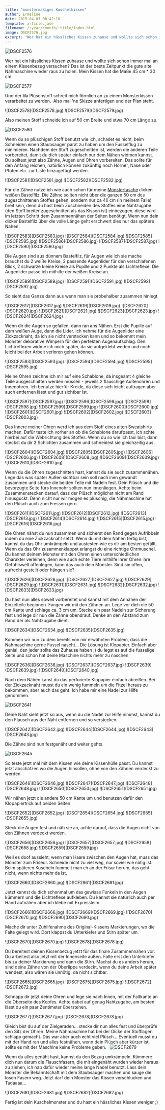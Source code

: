 ```yaml
---
title: "monstermäßiges Kuschelkissen"
author: Ermeline
date: 2015-04-03 08:42:16
template: article.jade
filename: /:year/:month/:title/index.html
image: DSCF2576.jpg
excerpt: "Wer hat ein hässliches Kissen zuhause und wollte sich schon immer mal an einem Kissenbezug versuchen? Das ist der beste Zeitpunkt die gute alte Nähmaschine wieder raus zu holen."
---
```


![DSCF2576](DSCF2576.jpg)

Wer hat ein hässliches Kissen zuhause und wollte sich schon immer mal an
einem Kissenbezug versuchen? Das ist der beste Zeitpunkt die gute alte
Nähmaschine wieder raus zu holen. Mein Kissen hat die Maße 45 cm \* 30
cm.

![DSCF2577](DSCF2577.jpg)

Und der lila Plüschstoff schreit mich förmlich an zu einem Monsterkissen
verarbeitet zu werden.  Also mal 'ne Skizze anfertigen und der Plan
steht.

<div id='slides' class='slideshow'>
![DSCF2578](DSCF2578.jpg)
![DSCF2579](DSCF2579.jpg)
</div>

Also meinen Stoff schneide ich auf 50 cm Breite und etwa 70 cm Länge zu.

![DSCF2580](DSCF2580.jpg)

Wenn du so plüschigen Stoff benutzt wie ich, schadet es nicht, beim
Schneiden einen Staubsauger parat zu haben um den Fusselflug zu
minimieren. Nachdem der Stoff zugeschnitten ist, werden die anderen
Teile vorbereitet, damit du dich später einfach nur dem Nähen widmen
kannst. Du solltest jetzt also Zähne, Augen und Ohren vorbereiten. Das
sollte für den Anfang reichen, natürlich können zukünftig noch Hörner,
Nase oder Pfoten etc. zur Liste hinzugefügt werden.

<div id='slides' class='slideshow'>
![DSCF2581](DSCF2581.jpg)
![DSCF2582](DSCF2582.jpg)
</div>

Für die Zähne nutze ich wie auch schon für meine
[Monstertasche](http://flauschiversum.de/2014/12/mobile-monster-macht-man-selbst/ "mobile Monster macht man selbst")
dicken weißen Bastelfilz. Die Zähne sollten nicht über die ganzen 50 cm
des zugeschnittenen Stoffes gehen, sondern nur ca 40 cm (in meinem
Falle) breit sein, denn du hast beim Zuschneiden des Stoffes eine
Nahtzugabe (den Stoff breiter zugeschnitten als das Kissen ist)
einbezogen, diese wird im letzten Schritt dem Zusammennähen der Seiten
benötigt. Wenn nun dein dicker Bastelfilz über die volle Länge geht
erschwert dies nur das spätere Nähen.

<div id='slides' class='slideshow'>
![DSCF2583](DSCF2583.jpg)
![DSCF2584](DSCF2584.jpg)
![DSCF2585](DSCF2585.jpg)
![DSCF2586](DSCF2586.jpg)
![DSCF2587](DSCF2587.jpg)
![DSCF2590](DSCF2590.jpg)
</div>

Die Augen sind aus dünnem Bastelfilz, für Augen wie ich sie mache
brauchst du 2 weiße Kreise, 2 passende Augenlider für den verschlafenen
Blick, 2 schwarze kleine Kreise als Pupille und 2 Punkte als
Lichtreflexe. Die Augenlider passe ich mithilfe der weißen Kreise an.

<div id='slides' class='slideshow'>
![DSCF2589](DSCF2589.jpg)
![DSCF2591](DSCF2591.jpg)
![DSCF2592](DSCF2592.jpg)
</div>

So sieht das Ganze dann aus wenn man sie probehalber zusammen hinlegt.

<div id='slides' class='slideshow'>
![DSCF2617](DSCF2617.jpg)
![DSCF2619](DSCF2619.jpg)
![DSCF2620](DSCF2620.jpg)
![DSCF2621](DSCF2621.jpg)
![DSCF2623](DSCF2623.jpg)
![DSCF2624](DSCF2624.jpg)
</div>

Wenn dir die Augen so gefallen, dann ran ans Nähen. Erst die Pupille auf
dem weißen Auge, dann die Lider. Ich nehme für die Augenlider eine
Zickzacknaht, da ich sie nicht verstecken kann und so bekommt mein
Monster dekorative Wimpern für den perfekten Augenaufschlag. Den
Lichtreflexen widme ich mich später, da sie aufgeklebt weden und noch
leicht bei der Arbeit verloren gehen können.

<div id='slides' class='slideshow'>
![DSCF2593](DSCF2593.jpg)
![DSCF2594](DSCF2594.jpg)
![DSCF2595](DSCF2595.jpg)
</div>

Meine Ohren zeichne ich mir auf eine Schablone, da insgeamt 4 gleiche
Teile ausgeschnitten werden müssen - jeweils 2 flauschige Außenohren und
Innenohren. Ich benutze hierfür Kreide, da diese sich leicht auftragen
aber auch entfernen lässt und gut sichtbar ist.

<div id='slides' class='slideshow'>
![DSCF2597](DSCF2597.jpg)
![DSCF2596](DSCF2596.jpg)
![DSCF2598](DSCF2598.jpg)
![DSCF2599](DSCF2599.jpg)
![DSCF2600](DSCF2600.jpg)
![DSCF2601](DSCF2601.jpg)
![DSCF2602](DSCF2602.jpg)
![DSCF2603](DSCF2603.jpg)
</div>

Das Innere meiner Ohren werd ich aus dem Stoff eines alten Sweatshirts
machen. Dafür teste ich vorher an ob die Schablone darufpasst, ich achte
hierbei auf die Webrichtung des Stoffes. Wenn du so wie ich faul bist,
dann steckst du dir 2 Schichten zusammen und schneidest sie gleichzeitig
aus.

<div id='slides' class='slideshow'>
![DSCF2604](DSCF2604.jpg)
![DSCF2605](DSCF2605.jpg)
![DSCF2606](DSCF2606.jpg)
![DSCF2608](DSCF2608.jpg)
![DSCF2609](DSCF2609.jpg)
![DSCF2610](DSCF2610.jpg)
</div>

Wenn du die Ohren zugeschnitten hast, kannst du sie auch zusammenähen.
Lege das was später Außen sichtbar sein soll nach inen gewandt zusammen
und stecke die beiden Teile mit Nadeln fest. Dein Plüsch und die
bevorzugte Seite fürs Innenohr sollten nun innenliegen. Achte beim
Zusammenstecken darauf, dass der Plüsch möglichst nicht am Rand
hinusguckt. Denn nicht nur wir mögen es plüschig, die Nähmaschine hat
den Plüsch auch zum Fressen gern.

<div id='slides' class='slideshow'>
![DSCF2611](DSCF2611.jpg)
![DSCF2612](DSCF2612.jpg)
![DSCF2613](DSCF2613.jpg)
![DSCF2614](DSCF2614.jpg)
![DSCF2615](DSCF2615.jpg)
![DSCF2616](DSCF2616.jpg)
</div>

Die Ohren nähst du nun zusammen und sicherst den Rand gegen Aufribbeln
indem du eine Zickzacknaht setzt. Wenn du mit dem Nähen fertig bist,
kannst du das Ohr umkrämpeln und austesten wie es dir am besten gefällt.
Wenn du das Ohr zusammenklappst erlangst du eine richtige Ohrmuschel. Du
kannst deinem Monster mit den Ohren einen unterschiedlichen Charakter
verleihen, denn wie auch echte Tiere mithilfe ihrer Ohren ihre
Gefühlswelt offenlegen, kann das auch dein Monster. Sind sie offen,
aufrecht gestellt oder hängen sie?

<div id='slides' class='slideshow'>
![DSCF2626](DSCF2626.jpg)
![DSCF2627](DSCF2627.jpg)
![DSCF2629](DSCF2629.jpg)
![DSCF2631](DSCF2631.jpg)
![DSCF2632](DSCF2632.jpg)
![DSCF2633](DSCF2633.jpg)
</div>

Du hast nun alles soweit vorbereitet und kannst mit dem Annähen der
Einzelteile beginnen. Fangen wir mit den Zähnen an. Lege vor dich die 50
cm Kante und schlage ca. 3 cm um. Stecke ein paar Nadeln zur Sicherung
fest und lege dir nun die Zähne obendrauf. Denke an den Abstand zum Rand
der als Nahtzugabe dient.

<div id='slides' class='slideshow'>
![DSCF2634](DSCF2634.jpg)
![DSCF2635](DSCF2635.jpg)
</div>

Kommen wir nun zu dem bereits von mir erwähnten Problem, dass die
Nähmaschine gerne Fussel nascht... Die Lösung ist Klopapier. Einfach
aber genial, den jeder sollte das Zuhause haben ;) du legst es auf die
fusselige Seite und schon hat deine Maschine nichts mehr zu naschen.  

<div id='slides' class='slideshow'>
![DSCF2636](DSCF2636.jpg)
![DSCF2637](DSCF2637.jpg)
![DSCF2639](DSCF2639.jpg)
![DSCF2640](DSCF2640.jpg)
</div>

Nach dem Nähen kanst du das perforierte Klopapier einfach abreißen. Bei
der Zickzacknaht musst du ein wenig fummeln um die Fitzel heraus zu
bekommen, aber auch das geht. Ich habe mir eine Nadel zur Hilfe
genommen.

![DSCF2641](DSCF2641.jpg)

Deine Naht sieht jetzt so aus, wenn du die Nadel zur Hilfe nimmst,
kannst du den Flausch aus der Naht entfernen und so verstecken.

<div id='slides' class='slideshow'>
![DSCF2642](DSCF2642.jpg)
![DSCF2644](DSCF2644.jpg)
![DSCF2643](DSCF2643.jpg)
</div>

Die Zähne sind nun festgenäht und weiter gehts.

![DSCF2645](DSCF2645.jpg)

So teste jetzt mal mit dem Kissen wie deine Kissenhülle passt. Du kannst
jetzt abschätzen wo die Augen hinsollen, ohne von den Zähnen verdeckt zu
werden.

<div id='slides' class='slideshow'>
![DSCF2646](DSCF2646.jpg)
![DSCF2647](DSCF2647.jpg)
![DSCF2648](DSCF2648.jpg)
![DSCF2650](DSCF2650.jpg)
![DSCF2651](DSCF2651.jpg)
</div>

Wir nähen jetzt die andere 50 cm Kante um und benutzen dafür den
Klopapiertrick auf beiden Seiten.

<div id='slides' class='slideshow'>
![DSCF2652](DSCF2652.jpg)
![DSCF2654](DSCF2654.jpg)
![DSCF2655](DSCF2655.jpg)
</div>

Steck die Augen fest und näh sie an, achte darauf, dass die Augen nicht
von den Zähnen verdeckt werden.

<div id='slides' class='slideshow'>
![DSCF2656](DSCF2656.jpg)
![DSCF2657](DSCF2657.jpg)
![DSCF2658](DSCF2658.jpg)
![DSCF2659](DSCF2659.jpg)
</div>

Weil es doof aussieht, wenn man Haare zwischen den Augen hat, muss das
Monster zum Friseur. Schneide nicht zu viel weg, nur soviel wie nötig
ist. Beim späteren Kuscheln fummelt man eh an der Frisur herum, das geht
nicht, wenn nichts mehr da ist.

<div id='slides' class='slideshow'>
![DSCF2660](DSCF2660.jpg)
![DSCF2661](DSCF2661.jpg)
</div>

Jetzt kannst du dich schonmal um das gewisse Funkeln in den Augen
kümmern und die Lichtreflexe aufkleben. Du kannst sie natürlich auch per
Hand aufnähen aber ich klebe mit Expressleim.

<div id='slides' class='slideshow'>
![DSCF2666](DSCF2666.jpg)
![DSCF2669](DSCF2669.jpg)
![DSCF2670](DSCF2670.jpg)
![DSCF2690](DSCF2690.jpg)
</div>

Mache dir unter Zuhilfenahme des Original-Kissens Markierungen, wo die
Falte gelegt wird. Dort klappst du Unterkiefer und Stirn später um.

<div id='slides' class='slideshow'>
![DSCF2670](DSCF2670.jpg)
![DSCF2678](DSCF2678.jpg)
</div>

Du bereitest deinen Kissenbezug jetzt für das finale Zusammennähen vor.
Du arbeitest also jetzt mit der Innenseite außen. Falte erst den
Unterkiefer bis zu deiner Markierung und dann die Stirn. Machst du es
anders herum, sind deine Zähne von der Oberlippe verdeckt, wenn du deine
Arbeit später wendest, also wären sie unnötig, da nicht sichtbar.

<div id='slides' class='slideshow'>
![DSCF2665](DSCF2665.jpg)
![DSCF2675](DSCF2675.jpg)
![DSCF2672](DSCF2672.jpg)
</div>

Schnapp dir jetzt deine Ohren und lege sie nach Innen, mit der Faltkante
an die Oberseite des Kopfes. Achte dabei auf genug Nahtzugabe, am besten
lässt du ein paar Zentimeter überstehen.

<div id='slides' class='slideshow'>
![DSCF2677](DSCF2677.jpg)
![DSCF2678](DSCF2678.jpg)
</div>

Gleich bist du auf der Zielgeraden... stecke dir nun alles fest und
überprüfe den Sitz der Ohren. Meine Nähmaschine hat bei der Dicke der
Stofflagen schlapp gemacht. Das war aber auch echt viel Plüsch...
Eventuell musst du mit der Hand ran und alles festnähen, wenn dein
Plüsch aber kürzer ist, sollte es mit der Maschine keine Probleme geben.
 
![DSCF2679](DSCF2679.jpg)

Wenn du alles genäht hast, kannst du den Bezug umkrämpeln. Kümmere dich
nun darum die Flauschfasern, die mit eingenäht wurden wieder heraus zu
ziehen, ich hab dafür wieder meine lange Nadel benutzt. Lass dein
Monster die Bekanntschaft mit dem Staubsauger machen und sauge die losen
Fasern weg. Jetzt darf dein Monster das Kissen verschlucken und
Tadaaaa...

<div id='slides' class='slideshow'>
![DSCF2681](DSCF2681.jpg)
![DSCF2682](DSCF2682.jpg)
</div>

Fertig ist dein Kuschelmonster und du hast ein hässliches Kissen weniger
;)
